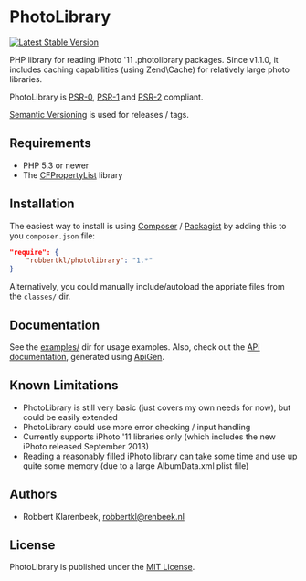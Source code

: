 # PhotoLibrary

[![Latest Stable Version](https://poser.pugx.org/robbertkl/photolibrary/v/stable.png)](https://packagist.org/packages/robbertkl/photolibrary)

PHP library for reading iPhoto '11 .photolibrary packages.
Since v1.1.0, it includes caching capabilities (using Zend\Cache) for relatively large photo libraries.

PhotoLibrary is [PSR-0](http://www.php-fig.org/psr/psr-0/), [PSR-1](http://www.php-fig.org/psr/psr-1/) and [PSR-2](http://www.php-fig.org/psr/psr-2/) compliant.

[Semantic Versioning](http://semver.org/) is used for releases / tags.

## Requirements

* PHP 5.3 or newer
* The [CFPropertyList](https://raw.github.com/rodneyrehm/CFPropertyList) library

## Installation

The easiest way to install is using [Composer](http://getcomposer.org) / [Packagist](https://packagist.org/packages/robbertkl/photolibrary) by adding this to you `composer.json` file:

```json
"require": {
    "robbertkl/photolibrary": "1.*"
}
```

Alternatively, you could manually include/autoload the appriate files from the `classes/` dir.

## Documentation

See the [examples/](examples/) dir for usage examples.
Also, check out the [API documentation](http://robbertkl.github.io/photolibrary/), generated using [ApiGen](http://apigen.org).

## Known Limitations

* PhotoLibrary is still very basic (just covers my own needs for now), but could be easily extended
* PhotoLibrary could use more error checking / input handling
* Currently supports iPhoto '11 libraries only (which includes the new iPhoto released September 2013)
* Reading a reasonably filled iPhoto library can take some time and use up quite some memory (due to a large AlbumData.xml plist file)

## Authors

* Robbert Klarenbeek, <robbertkl@renbeek.nl>

## License

PhotoLibrary is published under the [MIT License](http://www.opensource.org/licenses/mit-license.php).
